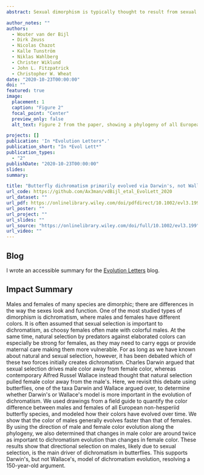 ```yaml
---
abstract: Sexual dimorphism is typically thought to result from sexual selection for elaborated male traits, as proposed by Darwin. However, natural selection could reduce expression of elaborated traits in females, as proposed by Wallace. Darwin and Wallace debated the origins of dichromatism in birds and butterflies, and although evidence in birds is roughly equal, if not in favor of Wallace's model, butterflies lack a similar scale of study. Here, we present a large-scale comparative phylogenetic analysis of the evolution of butterfly coloration, using all European non-hesperiid butterfly species (n = 369). We modeled evolutionary changes in coloration for each species and sex along their phylogeny, thereby estimating the rate and direction of evolution in three-dimensional color space using a novel implementation of phylogenetic ridge regression. We show that male coloration evolved faster than female coloration, especially in strongly dichromatic clades, with male contribution to changes in dichromatism roughly twice that of females. These patterns are consistent with a classic Darwinian model of dichromatism via sexual selection on male coloration, suggesting this model was the dominant driver of dichromatism in European butterflies.

author_notes: ""
authors:
  - Wouter van der Bijl
  - Dirk Zeuss
  - Nicolas Chazot
  - Kalle Tunström
  - Niklas Wahlberg
  - Christer Wiklund
  - John L. Fitzpatrick
  - Christopher W. Wheat
date: "2020-10-23T00:00:00"
doi: ""
featured: true
image:
  placement: 1
  caption: "Figure 2"
  focal_point: "Center"
  preview_only: false
  alt_text: Figure 2 from the paper, showing a phylogeny of all European butterflies and their colors.

projects: []
publication: 'In *Evolution Letters*.'
publication_short: "In *Evol Lett*"
publication_types:
  - "2"
publishDate: "2020-10-23T00:00:00"
slides: 
summary: 

title: "Butterfly dichromatism primarily evolved via Darwin's, not Wallace's, model"
url_code: https://github.com/Ax3man/vdBijl_etal_EvolLett_2020
url_dataset: ""
url_pdf: https://onlinelibrary.wiley.com/doi/pdfdirect/10.1002/evl3.199
url_poster: ""
url_project: ""
url_slides: ""
url_source: "https://onlinelibrary.wiley.com/doi/full/10.1002/evl3.199"
url_video: ""
---
```


## Blog

I wrote an accessible summary for the [Evolution Letters](https://evolutionletters.wordpress.com/2020/10/24/resolving-a-150-year-old-argument-why-do-male-and-female-butterflies-differ-in-colour/) blog. 

## Impact Summary

Males and females of many species are dimorphic; there are differences in the way the sexes look and function. One of the most studied types of dimorphism is dichromatism, where males and females have different colors. It is often assumed that sexual selection is important to dichromatism, as choosy females often mate with colorful males. At the same time, natural selection by predators against elaborated colors can especially be strong for females, as they may need to carry eggs or provide maternal care making them more vulnerable. For as long as we have known about natural and sexual selection, however, it has been debated which of these two forces initially creates dichromatism. Charles Darwin argued that sexual selection drives male color away from female color, whereas contemporary Alfred Russel Wallace instead thought that natural selection pulled female color away from the male's. Here, we revisit this debate using butterflies, one of the taxa Darwin and Wallace argued over, to determine whether Darwin's or Wallace's model is more important in the evolution of dichromatism. We used drawings from a field guide to quantify the color difference between males and females of all European non-hesperiid butterfly species, and modeled how their colors have evolved over time. We show that the color of males generally evolves faster than that of females. By using the direction of male and female color evolution along the phylogeny, we also determined that changes in male color are around twice as important to dichromatism evolution than changes in female color. These results show that directional selection on males, likely due to sexual selection, is the main driver of dichromatism in butterflies. This supports Darwin's, but not Wallace's, model of dichromatism evolution, resolving a 150-year-old argument.

